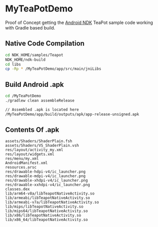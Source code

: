 MyTeaPotDemo
============

Proof of Concept getting the [Android NDK](https://developer.android.com/tools/sdk/ndk/index.html) TeaPot sample code working with Gradle based build.

Native Code Compilation
-----------------------
```bash
cd NDK_HOME/samples/Teapot
NDK_HOME/ndk-build
cd libs
cp -Rp * /MyTeaPotDemo/app/src/main/jniLibs
```

Build Android .apk
------------------
```bash
cd /MyTeaPotDemo
./gradlew clean assembleRelease

// Assembled .apk is located here
/MyTeaPotDemo/app/build/outputs/apk/app-release-unsigned.apk
```
Contents Of .apk
----------------
```
assets/Shaders/ShaderPlain.fsh
assets/Shaders/VS_ShaderPlain.vsh
res/layout/activity_my.xml
res/layout/widgets.xml
res/menu/my.xml
AndroidManifest.xml
resources.arsc
res/drawable-hdpi-v4/ic_launcher.png
res/drawable-mdpi-v4/ic_launcher.png
res/drawable-xhdpi-v4/ic_launcher.png
res/drawable-xxhdpi-v4/ic_launcher.png
classes.dex
lib/arm64-v8a/libTeapotNativeActivity.so
lib/armeabi/libTeapotNativeActivity.so
lib/armeabi-v7a/libTeapotNativeActivity.so
lib/mips/libTeapotNativeActivity.so
lib/mips64/libTeapotNativeActivity.so
lib/x86/libTeapotNativeActivity.so
lib/x86_64/libTeapotNativeActivity.so
```

